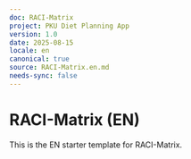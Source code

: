 ```yaml
---
doc: RACI-Matrix
project: PKU Diet Planning App
version: 1.0
date: 2025-08-15
locale: en
canonical: true
source: RACI-Matrix.en.md
needs-sync: false
---
```


# RACI-Matrix (EN)

This is the EN starter template for RACI-Matrix.
